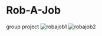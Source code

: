 # Rob-A-Job
group project
![robajob1](https://github.com/AntonioHockman/Rob-A-Job/assets/161175300/3bb0982d-7f88-4841-83ca-8d55e066f099)
![robajob2](https://github.com/AntonioHockman/Rob-A-Job/assets/161175300/16e2a6e4-3150-4959-90f7-4987c283030f)
